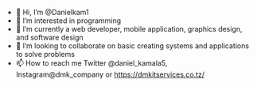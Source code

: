 - 👋 Hi, I’m @Danielkam1
- 👀 I’m interested in programming 
- 🌱 I’m currently a web developer, mobile application, graphics design, and software design
- 💞️ I’m looking to collaborate on basic creating systems and applications to solve problems
- 📫 How to reach me  Twitter @daniel_kamala5, Instagram@dmk_company or https://dmkitservices.co.tz/

  
